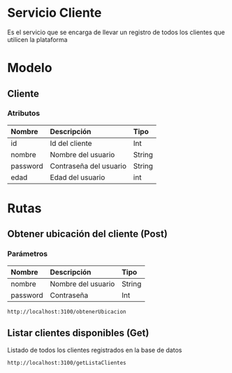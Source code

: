 # Servicio Cliente
Es el servicio que se encarga de llevar un registro de todos los clientes que utilicen la plataforma


# Modelo
## Cliente
### Atributos
<!---->
| Nombre     | Descripción | Tipo    |
| :---          |    :----   |          :--- |
| id    | Id del cliente      | Int   |
| nombre    | Nombre del usuario      | String   |
| password    | Contraseña del usuario      | String   |
| edad    | Edad del usuario      | int   |
<!---->

# Rutas 
## Obtener ubicación del cliente (Post)
### Parámetros
| Nombre     | Descripción | Tipo    |
| :---          |    :----   |          :--- |
| nombre    | Nombre del usuario      | String   |
| password    | Contraseña     | Int   | 
```
http://localhost:3100/obtenerUbicacion
```

## Listar clientes disponibles (Get)

Listado de todos los clientes registrados en la base de datos
```
http://localhost:3100/getListaClientes
```